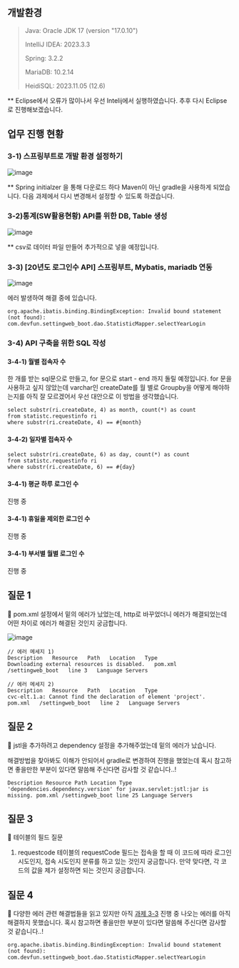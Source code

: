 
## 개발환경
>Java: Oracle JDK 17 (version "17.0.10")
>
>IntelliJ IDEA: 2023.3.3
>
>Spring: 3.2.2
>
>MariaDB: 10.2.14
>
>HeidiSQL: 2023.11.05 (12.6)


** Eclipse에서 오류가 많이나서 우선 Intelij에서 실행하였습니다. 추후 다시 Eclipse로 진행해보겠습니다.


## 업무 진행 현황
### 3-1) 스프링부트로 개발 환경 설정하기
![image](https://github.com/Yerim1ee/Comento_BackEnd/assets/138195206/872869fe-b771-422a-b0c6-741d5ab36ff4)

** Spring initialzer 을 통해 다운로드 하다 Maven이 아닌 gradle을 사용하게 되었습니다. 다음 과제에서 다시 변경해서 설정할 수 있도록 하겠습니다.

### 3-2)통계(SW활용현황) API를 위한 DB, Table 생성
![image](https://github.com/Yerim1ee/Comento_BackEnd/assets/138195206/46f6c0cd-82a8-4e15-be02-0707725f8201)

** csv로 데이터 파일 만들어 추가적으로 넣을 예정입니다.

### 3-3) [20년도 로그인수 API] 스프링부트, Mybatis, mariadb 연동
![image](https://github.com/Yerim1ee/Comento_BackEnd/assets/138195206/1875ab5c-3c9e-4904-b4d7-126582adb418)


에러 발생하여 해결 중에 있습니다.
```
org.apache.ibatis.binding.BindingException: Invalid bound statement (not found): com.devfun.settingweb_boot.dao.StatisticMapper.selectYearLogin
```


### 3-4) API 구축을 위한 SQL 작성
#### 3-4-1) 월별 접속자 수
한 개를 받는 sql문으로 만들고, for 문으로 start - end 까지 돌릴 예정입니다. 
for 문을 사용하고 싶지 않았는데 varchar인 createDate를 월 별로 Groupby을 어떻게 해야하는지를 아직 잘 모르겠어서 우선 대안으로 이 방법을 생각했습니다.
```
select substr(ri.createDate, 4) as month, count(*) as count
from statistc.requestinfo ri
where substr(ri.createDate, 4) == #{month}
```
#### 3-4-2) 일자별 접속자 수
```
select substr(ri.createDate, 6) as day, count(*) as count
from statistc.requestinfo ri
where substr(ri.createDate, 6) == #{day}
```
#### 3-4-1) 평균 하루 로그인 수
진행 중

#### 3-4-1) 휴일을 제외한 로그인 수
진행 중

#### 3-4-1) 부서별 월별 로그인 수
진행 중

## 질문 1
📌 pom.xml 설정에서 밑의 에러가 났었는데, http로 바꾸었더니 에러가 해결되었는데 어떤 차이로 에러가 해결된 것인지 궁금합니다.

![image](https://github.com/Yerim1ee/Comento_BackEnd/assets/138195206/60f40d9a-03d3-464f-8c54-c92ac41d4488)

```
// 에러 메세지 1)
Description   Resource   Path   Location   Type
Downloading external resources is disabled.   pom.xml   /settingweb_boot   line 3   Language Servers

// 에러 메세지 2) 
Description   Resource   Path   Location   Type
cvc-elt.1.a: Cannot find the declaration of element 'project'.   pom.xml   /settingweb_boot   line 2   Language Servers
```

## 질문 2
📌 jstl을 추가하려고 dependency 설정을 추가해주었는데 밑의 에러가 났습니다. 

해결방법을 찾아봐도 이해가 안되어서 gradle로 변경하여 진행을 했었는데 혹시 참고하면 좋을만한 부분이 있다면 말씀해 주신다면 감사할 것 같습니다..!
```
Description Resource Path Location Type 'dependencies.dependency.version' for javax.servlet:jstl:jar is missing. pom.xml /settingweb_boot line 25 Language Servers
```
## 질문 3
📌 테이블의 필드 질문
1) requestcode 테이블의 requestCode 필드는 접속을 할 때 이 코드에 따라 로그인 시도인지, 접속 시도인지 분류를 하고 있는 것인지 궁금합니다. 만약 맞다면, 각 코드의 값을 제가 설정하면 되는 것인지 궁금합니다.

## 질문 4
📌 다양한 에러 관련 해결법들을 읽고 있지만 아직 [과제 3-3](https://github.com/Yerim1ee/Comento_BackEnd/blob/main/3%EC%A3%BC%EC%B0%A8%20%EA%B3%BC%EC%A0%9C/readme.md#3-3-20%EB%85%84%EB%8F%84-%EB%A1%9C%EA%B7%B8%EC%9D%B8%EC%88%98-api-%EC%8A%A4%ED%94%84%EB%A7%81%EB%B6%80%ED%8A%B8-mybatis-mariadb-%EC%97%B0%EB%8F%99) 진행 중 나오는 에러를 아직 해결하지 못했습니다. 
혹시 참고하면 좋을만한 부분이 있다면 말씀해 주신다면 감사할 것 같습니다..!

```
org.apache.ibatis.binding.BindingException: Invalid bound statement (not found): com.devfun.settingweb_boot.dao.StatisticMapper.selectYearLogin
```

